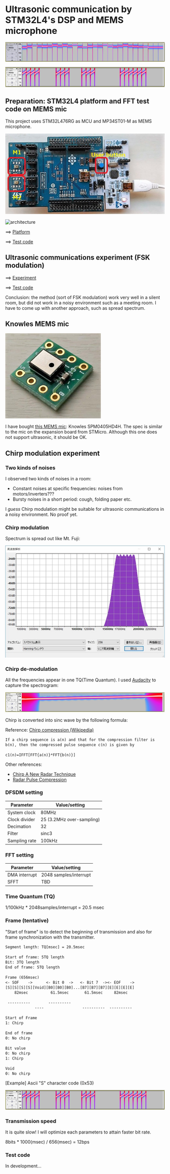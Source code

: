 # Ultrasonic communication by STM32L4's DSP and MEMS microphone

![HelloWorld](./doc/HelloWorld_Spectrogram.jpg)

![S](./doc/Chirp_Spectrogram_S.jpg)

## Preparation: STM32L4 platform and FFT test code on MEMS mic

This project uses STM32L476RG as MCU and MP34ST01-M as MEMS microphone.

![platform](./doc/MEMSMIC_expansion_board.jpg)

![architecture](https://docs.google.com/drawings/d/e/2PACX-1vR1KKp2QeL_SmrnUsTl5zcwddQToPJmnSBHFnxiw78y3_3mjA7EzNl2iNcUA5aOW_jRAQapTNji-eJ7/pub?w=2268&h=567)

==> [Platform](PLATFORM.md)

==> [Test code](./basic)

## Ultrasonic communications experiment (FSK modulation)

==> [Experiment](EXPERIMENT.md)

==> [Test code](./ultracom)

Conclusion: the method (sort of FSK modulation) work very well in a silent room, but did not work in a noisy environment such as a meeting room. I have to come up with another approach, such as spread spectrum.

## Knowles MEMS mic

![Knowles](./doc/Knowles.jpg)

I have bought [this MEMS mic](http://akizukidenshi.com/catalog/g/gM-05577/): Knowles SPM0405HD4H. The spec is similar to the mic on the expansion board from STMicro. Although this one does not support ultrasonic, it should be OK.

## Chirp modulation experiment

### Two kinds of noises

I observed two kinds of noises in a room:

- Constant noises at specific frequencies: noises from motors/inverters???
- Bursty noises in a short period: cough, folding paper etc.

I _guess_ Chirp modulation might be suitable for ultrasonic communications in a noisy environment. No proof yet.
### Chirp modulation

Spectrum is spread out like Mt. Fuji:

![Chirp](./doc/Chirp.jpg)

### Chirp de-modulation

All the frequencies appear in one TQ(Time Quantum). I used [Audacity](https://www.audacityteam.org/) to capture the spectrogram:

![Chirp_Spectrogram](./doc/Chirp_Spectrogram.jpg)

Chirp is converted into sinc wave by the following formula:

Reference: [Chirp compression (Wikipedia)](https://en.wikipedia.org/wiki/Chirp_compression)

```
If a chirp sequence is a(n) and that for the compression filter is b(n), then the compressed pulse sequence c(n) is given by

c1(n)=IFFT[FFT{a(n)}*FFT{b(n)}]
```

Other references:
- [Chirp A New Radar Technique](http://www.rfcafe.com/references/electronics-world/chirp-new-radar-technique-january-1965-electronics-world.htm)
- [Radar Pulse Compression](https://www.ittc.ku.edu/workshops/Summer2004Lectures/Radar_Pulse_Compression.pdf)

### DFSDM setting

|Parameter    |Value/setting|
|-------------|-----|
|System clock |80MHz|
|Clock divider|25 (3.2MHz over-sampling)|
|Decimation   |32   |
|Filter       |sinc3|
|Sampling rate|100kHz|

### FFT setting

|Parameter    |Value/setting|
|-------------|-----|
|DMA interrupt|2048 samples/interrupt|
|SFFT         | TBD |

### Time Quantum (TQ)

1/100kHz * 2048samples/interrupt = 20.5 msec

### Frame (tentative)

"Start of frame" is to detect the beginning of transmission and also for frame synchronization with the transmitter.

```
Segment length: TQ[msec] = 20.5msec

Start of frame: 5TQ length
Bit: 3TQ length
End of frame: 5TQ length

Frame (656msec)
<- SOF    ->      <- Bit 0  ->   <- Bit 7  -><- EOF    ->
[S][S][S][S][Void][B0][B0][B0]...[B7][B7][B7][E][E][E][E]
    82msec          61.5msec       61.5msec     82msec

 ----------        ----------                 
             ----                 ----------  ----------
                            
Start of Frame
1: Chirp

End of frame
0: No chirp

Bit value
0: No chirp
1: Chirp

Void
0: No chirp
```

[Example] Ascii "S" character code (0x53)

![S](./doc/Chirp_Spectrogram_S.jpg)

### Transmission speed

It is quite slow! I will optimize each parameters to attain faster bit rate.

8bits * 1000(msec) / 656(msec) = 12bps

### Test code

In development...
